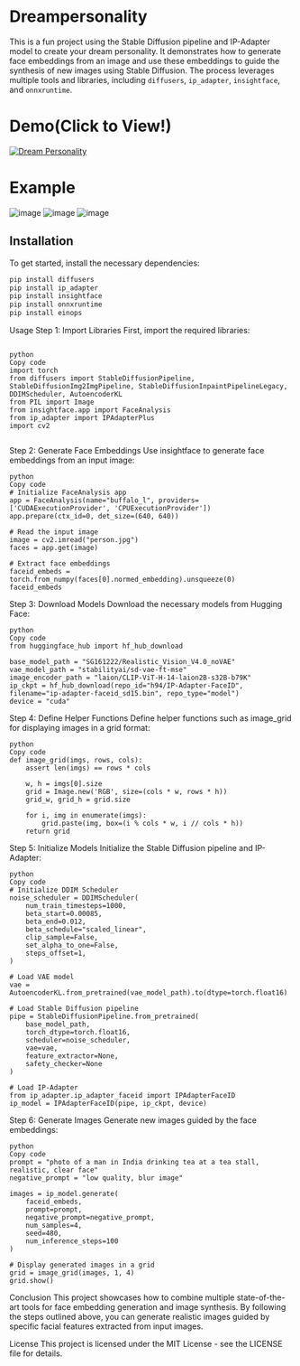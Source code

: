 # Dreampersonality

This is a fun project using the Stable Diffusion pipeline and IP-Adapter model to create your dream personality. It demonstrates how to generate face embeddings from an image and use these embeddings to guide the synthesis of new images using Stable Diffusion. The process leverages multiple tools and libraries, including `diffusers`, `ip_adapter`, `insightface`, and `onnxruntime`.
# Demo(Click to View!)
[![Dream Personality](DreamPersonalityImage.png)](https://drive.google.com/file/d/1icdel9Mgh6jZhZ8pYfcOt1DXgPzzIOgf/view)

# Example
![image](https://drive.google.com/uc?export=view&id=1Trmc9sj8BU-kxDwzaZQTlnIFGWpjfqgo)
![image](https://drive.google.com/uc?export=view&id=17tiXgifCn521vkN89wA3u3aXfDcPA-rL)
![image](https://drive.google.com/uc?export=view&id=1zA9ftTOMpnmMXox2AE5A3nCkcNACc2xJ)


## Installation

To get started, install the necessary dependencies:

```bash
pip install diffusers
pip install ip_adapter
pip install insightface
pip install onnxruntime
pip install einops

````
Usage
Step 1: Import Libraries
First, import the required libraries:
````

python
Copy code
import torch
from diffusers import StableDiffusionPipeline, StableDiffusionImg2ImgPipeline, StableDiffusionInpaintPipelineLegacy, DDIMScheduler, AutoencoderKL
from PIL import Image
from insightface.app import FaceAnalysis
from ip_adapter import IPAdapterPlus
import cv2


````
Step 2: Generate Face Embeddings
Use insightface to generate face embeddings from an input image:
````
python
Copy code
# Initialize FaceAnalysis app
app = FaceAnalysis(name="buffalo_l", providers=['CUDAExecutionProvider', 'CPUExecutionProvider'])
app.prepare(ctx_id=0, det_size=(640, 640))

# Read the input image
image = cv2.imread("person.jpg")
faces = app.get(image)

# Extract face embeddings
faceid_embeds = torch.from_numpy(faces[0].normed_embedding).unsqueeze(0)
faceid_embeds

````
Step 3: Download Models
Download the necessary models from Hugging Face:
````
python
Copy code
from huggingface_hub import hf_hub_download

base_model_path = "SG161222/Realistic_Vision_V4.0_noVAE"
vae_model_path = "stabilityai/sd-vae-ft-mse"
image_encoder_path = "laion/CLIP-ViT-H-14-laion2B-s32B-b79K"
ip_ckpt = hf_hub_download(repo_id="h94/IP-Adapter-FaceID", filename="ip-adapter-faceid_sd15.bin", repo_type="model")
device = "cuda"
````
Step 4: Define Helper Functions
Define helper functions such as image_grid for displaying images in a grid format:
````
python
Copy code
def image_grid(imgs, rows, cols):
    assert len(imgs) == rows * cols

    w, h = imgs[0].size
    grid = Image.new('RGB', size=(cols * w, rows * h))
    grid_w, grid_h = grid.size

    for i, img in enumerate(imgs):
        grid.paste(img, box=(i % cols * w, i // cols * h))
    return grid

````
Step 5: Initialize Models
Initialize the Stable Diffusion pipeline and IP-Adapter:
````
python
Copy code
# Initialize DDIM Scheduler
noise_scheduler = DDIMScheduler(
    num_train_timesteps=1000,
    beta_start=0.00085,
    beta_end=0.012,
    beta_schedule="scaled_linear",
    clip_sample=False,
    set_alpha_to_one=False,
    steps_offset=1,
)

# Load VAE model
vae = AutoencoderKL.from_pretrained(vae_model_path).to(dtype=torch.float16)

# Load Stable Diffusion pipeline
pipe = StableDiffusionPipeline.from_pretrained(
    base_model_path,
    torch_dtype=torch.float16,
    scheduler=noise_scheduler,
    vae=vae,
    feature_extractor=None,
    safety_checker=None
)

# Load IP-Adapter
from ip_adapter.ip_adapter_faceid import IPAdapterFaceID
ip_model = IPAdapterFaceID(pipe, ip_ckpt, device)
````
Step 6: Generate Images
Generate new images guided by the face embeddings:
````
python
Copy code
prompt = "photo of a man in India drinking tea at a tea stall, realistic, clear face"
negative_prompt = "low quality, blur image"

images = ip_model.generate(
    faceid_embeds,
    prompt=prompt,
    negative_prompt=negative_prompt,
    num_samples=4,
    seed=480,
    num_inference_steps=100
)

# Display generated images in a grid
grid = image_grid(images, 1, 4)
grid.show()
````
Conclusion
This project showcases how to combine multiple state-of-the-art tools for face embedding generation and image synthesis. By following the steps outlined above, you can generate realistic images guided by specific facial features extracted from input images.

License
This project is licensed under the MIT License - see the LICENSE file for details.
````
